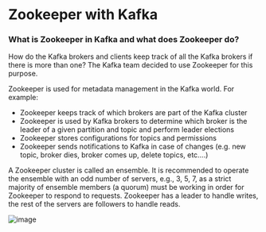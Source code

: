 # Zookeeper with Kafka

### What is Zookeeper in Kafka and what does Zookeeper do?
How do the Kafka brokers and clients keep track of all the Kafka brokers if there is more than one? The Kafka team decided to use Zookeeper for this purpose.

Zookeeper is used for metadata management in the Kafka world. For example:
- Zookeeper keeps track of which brokers are part of the Kafka cluster
- Zookeeper is used by Kafka brokers to determine which broker is the leader of a given partition and topic and perform leader elections
- Zookeeper stores configurations for topics and permissions
- Zookeeper sends notifications to Kafka in case of changes (e.g. new topic, broker dies, broker comes up, delete topics, etc.…)

A Zookeeper cluster is called an ensemble. It is recommended to operate the ensemble with an odd number of servers, e.g., 3, 5, 7, as a strict majority of ensemble members (a quorum) must be working in order for Zookeeper to respond to requests. Zookeeper has a leader to handle writes, the rest of the servers are followers to handle reads.

![image](https://github.com/SbrTa/Notes/assets/8649145/d5e4b174-5d0c-445b-b0ef-ae68fd10837a)
